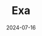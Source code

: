 ---  
layout: startup_page  
title: "Exa"  
id: "exa.ai"  
permalink: "/exaexa.ai07162024/"  
website: "https://exa.ai/"  
funding_round: "Series A"  
funding_amount: "$17M"  
investors: "Lightspeed Venture Partners, NVentures, Y Combinator"  
about: "Exa is building a search engine designed for AI platforms, enabling them to search the web and retrieve accurate information. Unlike traditional search engines, Exa's AI-native model predicts the next link, not the next word, avoiding issues like SEO spam and AI-generated content. This allows AI models to access and process information more effectively."  
markets: "AI, Search, Internet Software, Business/Productivity Software, Media and Information Services (B2B)"  
hq: "San Francisco, California, United States"  
founded_year: "2021"  
linkedin: "https://www.linkedin.com/company/exa-ai"  
twitter: "https://x.com/exaailabs"  
instagram: ""  
facebook: ""  
crunchbase: "https://www.crunchbase.com/organization/exa-1b30"  
pitchbook: "https://pitchbook.com/profiles/company/481189-15"  

date_display: "16-Jul-2024"  
date: "2024-07-16"

# SEO Optimization  
meta_title: "Exa - Series A Funding ($17M)"  
meta_description: "Exa, Exa is building a search engine designed for AI platforms, enabling them to search the web and retrieve accurate information. Unlike traditional searc..."  
meta_keywords: "Exa, AI, Search, Internet Software, Business/Productivity Software, Media and Information Services (B2B), Series A funding"  
canonical_url: "https://startup.projectstartups.com/exaexa.ai07162024/"  
---